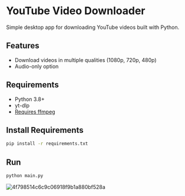 # YouTube Video Downloader

Simple desktop app for downloading YouTube videos built with Python.

## Features
- Download videos in multiple qualities (1080p, 720p, 480p)
- Audio-only option

## Requirements
- Python 3.8+
- yt-dlp
- [Requires ffmpeg](https://github.com/lundy1/ffmpeg-installer)

## Install Requirements
```bash
pip install -r requirements.txt
```

## Run
```bash
python main.py
```

 ![4f798514c6c9c06918f9b1a880bf528a](https://github.com/user-attachments/assets/544cbf02-4a71-440f-89bf-77be2f2876be)
